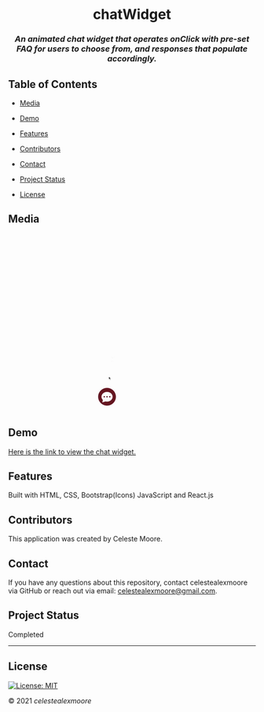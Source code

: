 <div align="center">

# chatWidget

### _An animated chat widget that operates onClick with pre-set FAQ for users to choose from, and responses that populate accordingly._

</div>

## Table of Contents

- [Media](#Media)

- [Demo](#demo)

- [Features](#Features)

- [Contributors](#Contributors)

- [Contact](#Contact)

- [Project Status](#project-status)

- [License](#License)

## Media

![siteGif](./src/assets/chatWidget.gif)


## Demo

[Here is the link to view the chat widget.](https://celestealexmoore.github.io/chat_Widget)

## Features

Built with HTML, CSS, Bootstrap(Icons) JavaScript and React.js

## Contributors

This application was created by Celeste Moore.

## Contact

If you have any questions about this repository, contact celestealexmoore via GitHub or reach out via email:
celestealexmoore@gmail.com.

## Project Status

Completed

---

## License

[![License: MIT](https://img.shields.io/badge/License-MIT-blueviolet.svg)](https://opensource.org/licenses/MIT)

© 2021 _celestealexmoore_
